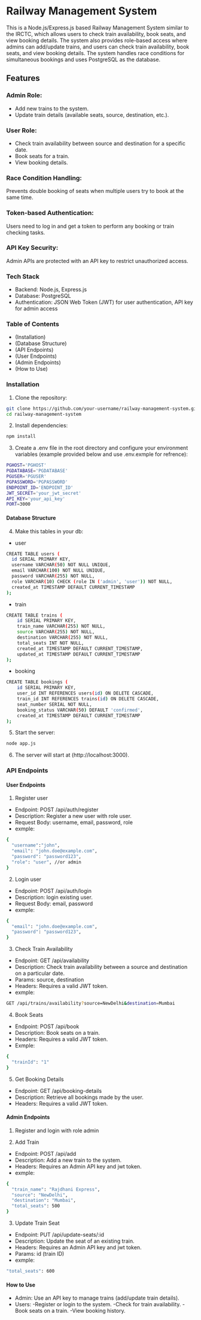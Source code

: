 # Railway Management System
This is a Node.js/Express.js based Railway Management System similar to the IRCTC, which allows users to check train availability, book seats, and view booking details. The system also provides role-based access where admins can add/update trains, and users can check train availability, book seats, and view booking details. The system handles race conditions for simultaneous bookings and uses PostgreSQL as the database.

## Features

### Admin Role:

- Add new trains to the system.
- Update train details (available seats, source, destination, etc.).

### User Role:

- Check train availability between source and destination for a specific date.
- Book seats for a train.
- View booking details.

### Race Condition Handling: 
Prevents double booking of seats when multiple users try to book at the same time.

### Token-based Authentication:
Users need to log in and get a token to perform any booking or train checking tasks.

### API Key Security:
Admin APIs are protected with an API key to restrict unauthorized access.

### Tech Stack
- Backend: Node.js, Express.js
- Database: PostgreSQL
- Authentication: JSON Web Token (JWT) for user authentication, API key for admin access

### Table of Contents
- (Installation)
- (Database Structure)
- (API Endpoints)
- (User Endpoints)
- (Admin Endpoints)
- (How to Use)

### Installation

1. Clone the repository:

```bash
git clone https://github.com/your-username/railway-management-system.git
cd railway-management-system
```
2. Install dependencies:

```bash
npm install
```
3. Create a .env file in the root directory and configure your environment variables (example provided below and use .env.exmple for refrence):
```bash
PGHOST='PGHOST'
PGDATABASE='PGDATABASE'
PGUSER='PGUSER'
PGPASSWORD='PGPASSWORD'
ENDPOINT_ID='ENDPOINT_ID'
JWT_SECRET='your_jwt_secret'
API_KEY='your_api_key'
PORT=3000
```
#### Database Structure
4. Make this tables in your db:
- user
```bash
CREATE TABLE users (
  id SERIAL PRIMARY KEY,
  username VARCHAR(50) NOT NULL UNIQUE,
  email VARCHAR(100) NOT NULL UNIQUE,
  password VARCHAR(255) NOT NULL,
  role VARCHAR(10) CHECK (role IN ('admin', 'user')) NOT NULL,
  created_at TIMESTAMP DEFAULT CURRENT_TIMESTAMP
);
```
- train
```bash
CREATE TABLE trains (
    id SERIAL PRIMARY KEY,
    train_name VARCHAR(255) NOT NULL,
    source VARCHAR(255) NOT NULL,
    destination VARCHAR(255) NOT NULL,
    total_seats INT NOT NULL,
    created_at TIMESTAMP DEFAULT CURRENT_TIMESTAMP,
    updated_at TIMESTAMP DEFAULT CURRENT_TIMESTAMP
);
```
- booking
```bash
CREATE TABLE bookings (
    id SERIAL PRIMARY KEY,
    user_id INT REFERENCES users(id) ON DELETE CASCADE,
    train_id INT REFERENCES trains(id) ON DELETE CASCADE,
    seat_number SERIAL NOT NULL,
    booking_status VARCHAR(50) DEFAULT 'confirmed', 
    created_at TIMESTAMP DEFAULT CURRENT_TIMESTAMP
);
```
5. Start the server:
```bash
node app.js
```
6. The server will start at (http://localhost:3000).

### API Endpoints

#### User Endpoints
1. Register user
- Endpoint: POST /api/auth/register
- Description: Register a new user with role user.
- Request Body: username, email, password, role
- exmple:
```bash
{
  "username":"john",
  "email": "john.doe@example.com",
  "password": "password123",
  "role": "user", //or admin
}
```
2. Login user
- Endpoint: POST /api/auth/login
- Description: login existing user.
- Request Body: email, password
- exmple:
```bash
{
  "email": "john.doe@example.com",
  "password": "password123",
}
```

3. Check Train Availability
- Endpoint: GET /api/availability
- Description: Check train availability between a source and destination on a particular date.
- Params: source, destination
- Headers: Requires a valid JWT token.
- exmple:
```bash
GET /api/trains/availability?source=NewDelhi&destination=Mumbai
```

4. Book Seats
- Endpoint: POST /api/book
- Description: Book seats on a train.
- Headers: Requires a valid JWT token.
- Exmple:
```bash
{
  "trainId": "1"
}
```

5. Get Booking Details
- Endpoint: GET /api/booking-details
- Description: Retrieve all bookings made by the user.
- Headers: Requires a valid JWT token.

#### Admin Endpoints
1. Register and login with role admin

2. Add Train
- Endpoint: POST /api/add
- Description: Add a new train to the system.
- Headers: Requires an Admin API key and jwt token.
- exmple:
```bash
{
  "train_name": "Rajdhani Express",
  "source": "NewDelhi",
  "destination": "Mumbai",
  "total_seats": 500
}
```

3. Update Train Seat
- Endpoint: PUT /api/update-seats/:id
- Description: Update the seat of an existing train.
- Headers: Requires an Admin API key and jwt token.
- Params: id (train ID)
- exmple:
```bash
"total_seats": 600
```

#### How to Use
- Admin: Use an API key to manage trains (add/update train details).
- Users:
-Register or login to the system.
-Check for train availability.
-Book seats on a train.
-View booking history.
